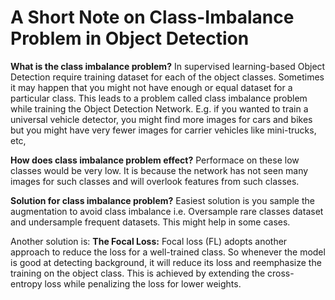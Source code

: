 # A Short Note on Class-Imbalance Problem in Object Detection

**What is the class imbalance problem?**
In supervised learning-based Object Detection require training dataset for each of the object classes. Sometimes it may happen that you might not have enough or equal dataset for a particular class.
This leads to a problem called class imbalance problem while training the Object Detection Network. E.g. if you wanted to train a universal vehicle detector, you might find more images for cars and bikes but you might have very fewer images for carrier vehicles like mini-trucks, etc,

**How does class imbalance problem effect?**
Performace on these low classes would be very low. It is because the network has not seen many images for such classes and will overlook features from such classes.

**Solution for class imbalance problem?**
Easiest solution is you sample the augmentation to avoid class imbalance i.e. Oversample rare classes dataset and undersample frequent datasets. This might help in some cases.

Another solution is:
**The Focal Loss:**
Focal loss (FL) adopts another approach to reduce the loss for a well-trained class. So whenever the model is good at detecting background, it will reduce its loss and reemphasize the training on the object class.
This is achieved by extending the cross-entropy loss while penalizing the loss for lower weights.
